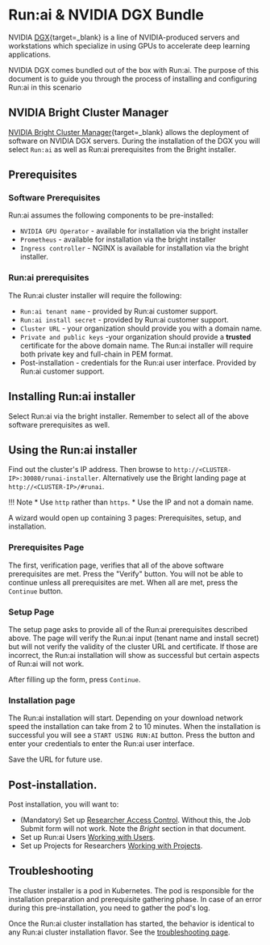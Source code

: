<!-- DGX Bundle -->
# Run:ai & NVIDIA DGX Bundle


NVIDIA [DGX](https://www.nvidia.com/en-us/data-center/dgx-systems/){target=_blank} is a line of NVIDIA-produced servers and workstations which specialize in using GPUs to accelerate deep learning applications.

NVIDIA DGX comes bundled out of the box with Run:ai. The purpose of this document is to guide you through the process of installing and configuring Run:ai in this scenario


## NVIDIA Bright Cluster Manager

[NVIDIA Bright Cluster Manager](https://www.nvidia.com/en-us/data-center/bright-cluster-manager/){target=_blank} allows the deployment of software on NVIDIA DGX servers. During the installation of the DGX you will select `Run:ai` as well as Run:ai prerequisites from the Bright installer.

## Prerequisites 

### Software Prerequisites

Run:ai assumes the following components to be pre-installed:

* `NVIDIA GPU Operator` - available for installation via the bright installer
* `Prometheus` - available for installation via the bright installer
* `Ingress controller` - NGINX is available for installation via the bright installer. 


###  Run:ai prerequisites 

The Run:ai cluster installer will require the following:

* `Run:ai tenant name` - provided by Run:ai customer support.
* `Run:ai install secret` - provided by Run:ai customer support.
* `Cluster URL` - your organization should provide you with a domain name.
* `Private and public keys` -your organization should provide a __trusted__ certificate for the above domain name. The Run:ai installer will require both private key and full-chain in PEM format. 
* Post-installation - credentials for the Run:ai user interface. Provided by Run:ai customer support.
## Installing Run:ai installer

Select Run:ai via the bright installer. Remember to select all of the above software prerequisites as well. 

## Using the Run:ai installer

Find out the cluster's IP address. Then browse to `http://<CLUSTER-IP>:30080/runai-installer`. Alternatively use the Bright landing page at `http://<CLUSTER-IP>/#runai`.  

!!! Note
    * Use `http` rather than `https`.
    * Use the IP and not a domain name.

A wizard would open up containing 3 pages: Prerequisites, setup, and installation. 


### Prerequisites Page

The first, verification page, verifies that all of the above software prerequisites are met. Press the "Verify" button. You will not be able to continue unless all prerequisites are met. When all are met, press the `Continue` button. 

### Setup Page

The setup page asks to provide all of the Run:ai prerequisites described above. The page will verify the Run:ai input (tenant name and install secret) but will not verify the validity of the cluster URL and certificate. If those are incorrect, the Run:ai installation will show as successful but certain aspects of Run:ai will not work. 

After filling up the form, press `Continue`. 

### Installation page

The Run:ai installation will start. Depending on your download network speed the installation can take from 2 to 10 minutes. When the installation is successful you will see a `START USING RUN:AI` button. Press the button and enter your credentials to enter the Run:ai user interface. 

Save the URL for future use. 


## Post-installation. 

Post installation, you will want to:

* (Mandatory) Set up [Researcher Access Control](../authentication/researcher-authentication.md). Without this, the Job Submit form will not work. Note the _Bright_ section in that document.
* Set up Run:ai Users [Working with Users](../../admin-ui-setup/admin-ui-users.md).
* Set up Projects for Researchers [Working with Projects](../../admin-ui-setup/project-setup.md).

## Troubleshooting

The cluster installer is a pod in Kubernetes. The pod is responsible for the installation preparation and prerequisite gathering phase. In case of an error during this pre-installation, you need to gather the pod's log. 

Once the Run:ai cluster installation has started, the behavior is identical to any Run:ai cluster installation flavor. See the [troubleshooting page](../../troubleshooting/troubleshooting.md).
